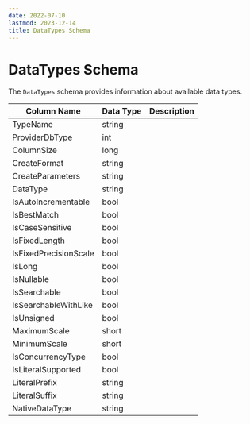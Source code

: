 ```yaml
---
date: 2022-07-10
lastmod: 2023-12-14
title: DataTypes Schema
---
```


# DataTypes Schema

The `DataTypes` schema provides information about available data types.

Column Name | Data Type | Description
--- | --- | ---
TypeName | string | 
ProviderDbType | int | 
ColumnSize | long | 
CreateFormat | string | 
CreateParameters | string | 
DataType | string | 
IsAutoIncrementable | bool | 
IsBestMatch | bool | 
IsCaseSensitive | bool | 
IsFixedLength | bool | 
IsFixedPrecisionScale | bool | 
IsLong | bool | 
IsNullable | bool | 
IsSearchable | bool | 
IsSearchableWithLike | bool | 
IsUnsigned | bool | 
MaximumScale | short | 
MinimumScale | short | 
IsConcurrencyType | bool | 
IsLiteralSupported | bool | 
LiteralPrefix | string | 
LiteralSuffix | string | 
NativeDataType | string | 

